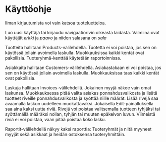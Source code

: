 # Käyttöohje

Ilman kirjautumista voi vain katsoa tuoteluetteloa.

Luo uusi käyttäjä tai kirjaudu navigaatiorivin oikeasta laidasta. Valmiina ovat käyttäjät *erkki* ja *paavo*  ja niiden salasana on *sala*

Tuotteita hallitaan Products-välilehdellä. Tuotetta ei voi poistaa, jos sen on käytössä jollain avoimella laskulla. Muokkauksissa kaikki kentät ovat pakollisia. Tuoteryhmä-kenttää käytetään raportoinnissa.

Asiakkaita hallitaan Customers-välilehdellä. Asiakastakaan ei voi poistaa, jos sen on käytössä jollain avoimella laskulla. Muokkauksissa taas kaikki kentät ovat pakollisia.

Laskuja hallitaan Invoices-välilehdellä. Jokainen myyjä näkee vain omat laskunsa. Muokkauksessa pitää valita asiakas ponnahdusvalikosta ja lisätä tuotteet riveille ponnahdusvalikosta ja syöttää niille määrät. Lisää rivejä saa avaamalla laskun uudelleen muokattavaksi. Jokaisella Edit-painalluksella saa aina kaksi uutta riviä. Rivejä voi poistaa valitsemalla tuotteen tyhjäksi tai syöttämällä määräksi nollan, tyhjän tai muuten epäkelvon luvun. Viimeistä riviä ei voi poistaa, vaan pitää poistaa koko lasku.

Raportit-välilehdellä näkyy kaksi raporttia: Tuoteryhmät ja niitä myyneet myyjät sekä asikkaat ja heidän ostoksensa tuoteryhmittäin.